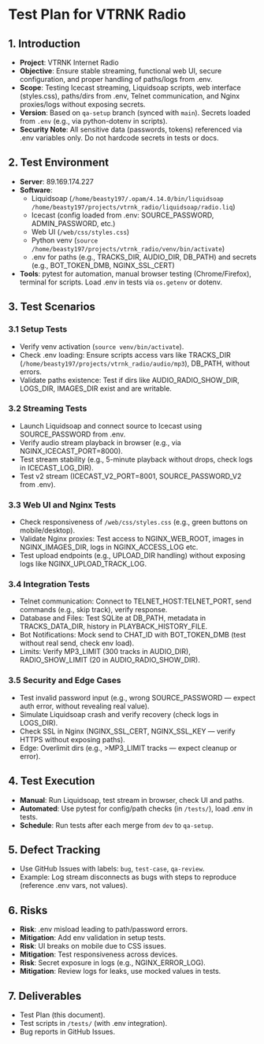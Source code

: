 # Test Plan for VTRNK Radio

## 1. Introduction
- **Project**: VTRNK Internet Radio
- **Objective**: Ensure stable streaming, functional web UI, secure configuration, and proper handling of paths/logs from .env.
- **Scope**: Testing Icecast streaming, Liquidsoap scripts, web interface (styles.css), paths/dirs from .env, Telnet communication, and Nginx proxies/logs without exposing secrets.
- **Version**: Based on `qa-setup` branch (synced with `main`). Secrets loaded from `.env` (e.g., via python-dotenv in scripts).
- **Security Note**: All sensitive data (passwords, tokens) referenced via .env variables only. Do not hardcode secrets in tests or docs.

## 2. Test Environment
- **Server**: 89.169.174.227
- **Software**: 
  - Liquidsoap (`/home/beasty197/.opam/4.14.0/bin/liquidsoap /home/beasty197/projects/vtrnk_radio/liquidsoap/radio.liq`)
  - Icecast (config loaded from .env: SOURCE_PASSWORD, ADMIN_PASSWORD, etc.)
  - Web UI (`/web/css/styles.css`)
  - Python venv (`source /home/beasty197/projects/vtrnk_radio/venv/bin/activate`)
  - .env for paths (e.g., TRACKS_DIR, AUDIO_DIR, DB_PATH) and secrets (e.g., BOT_TOKEN_DMB, NGINX_SSL_CERT)
- **Tools**: pytest for automation, manual browser testing (Chrome/Firefox), terminal for scripts. Load .env in tests via `os.getenv` or dotenv.

## 3. Test Scenarios
### 3.1 Setup Tests
- Verify venv activation (`source venv/bin/activate`).
- Check .env loading: Ensure scripts access vars like TRACKS_DIR (`/home/beasty197/projects/vtrnk_radio/audio/mp3`), DB_PATH, without errors.
- Validate paths existence: Test if dirs like AUDIO_RADIO_SHOW_DIR, LOGS_DIR, IMAGES_DIR exist and are writable.

### 3.2 Streaming Tests
- Launch Liquidsoap and connect source to Icecast using SOURCE_PASSWORD from .env.
- Verify audio stream playback in browser (e.g., via NGINX_ICECAST_PORT=8000).
- Test stream stability (e.g., 5-minute playback without drops, check logs in ICECAST_LOG_DIR).
- Test v2 stream (ICECAST_V2_PORT=8001, SOURCE_PASSWORD_V2 from .env).

### 3.3 Web UI and Nginx Tests
- Check responsiveness of `/web/css/styles.css` (e.g., green buttons on mobile/desktop).
- Validate Nginx proxies: Test access to NGINX_WEB_ROOT, images in NGINX_IMAGES_DIR, logs in NGINX_ACCESS_LOG etc.
- Test upload endpoints (e.g., UPLOAD_DIR handling) without exposing logs like NGINX_UPLOAD_TRACK_LOG.

### 3.4 Integration Tests
- Telnet communication: Connect to TELNET_HOST:TELNET_PORT, send commands (e.g., skip track), verify response.
- Database and Files: Test SQLite at DB_PATH, metadata in TRACKS_DATA_DIR, history in PLAYBACK_HISTORY_FILE.
- Bot Notifications: Mock send to CHAT_ID with BOT_TOKEN_DMB (test without real send, check env load).
- Limits: Verify MP3_LIMIT (300 tracks in AUDIO_DIR), RADIO_SHOW_LIMIT (20 in AUDIO_RADIO_SHOW_DIR).

### 3.5 Security and Edge Cases
- Test invalid password input (e.g., wrong SOURCE_PASSWORD — expect auth error, without revealing real value).
- Simulate Liquidsoap crash and verify recovery (check logs in LOGS_DIR).
- Check SSL in Nginx (NGINX_SSL_CERT, NGINX_SSL_KEY — verify HTTPS without exposing paths).
- Edge: Overlimit dirs (e.g., >MP3_LIMIT tracks — expect cleanup or error).

## 4. Test Execution
- **Manual**: Run Liquidsoap, test stream in browser, check UI and paths.
- **Automated**: Use pytest for config/path checks (in `/tests/`), load .env in tests.
- **Schedule**: Run tests after each merge from `dev` to `qa-setup`.

## 5. Defect Tracking
- Use GitHub Issues with labels: `bug`, `test-case`, `qa-review`.
- Example: Log stream disconnects as bugs with steps to reproduce (reference .env vars, not values).

## 6. Risks
- **Risk**: .env misload leading to path/password errors.
- **Mitigation**: Add env validation in setup tests.
- **Risk**: UI breaks on mobile due to CSS issues.
- **Mitigation**: Test responsiveness across devices.
- **Risk**: Secret exposure in logs (e.g., NGINX_ERROR_LOG).
- **Mitigation**: Review logs for leaks, use mocked values in tests.

## 7. Deliverables
- Test Plan (this document).
- Test scripts in `/tests/` (with .env integration).
- Bug reports in GitHub Issues.